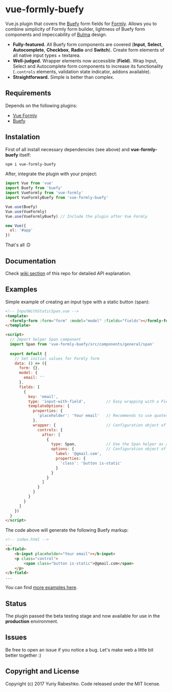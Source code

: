 # vue-formly-buefy
Vue.js plugin that covers the [Buefy](https://buefy.github.io) form fields for [Formly](https://github.com/formly-js/vue-formly). Allows you to combine simplicity of Formly form builder, lightness of Buefy form components and impeccability of [Bulma](http://bulma.io/) design.
- **Fully-featured.** All Buefy form components are covered (**Input**, **Select**, **Autocomplete**, **Checkbox**, **Radio** and **Switch**). Create form elements of all native input types + textarea.
- **Well-judged.** Wrapper elements now accessible (**Field**). Wrap Input, Select and Autocomplete form components to increase its functionality (`.controls` elements, validation state indicator, addons available).
- **Straightforward.** Simple is better than complex.

## Requirements
Depends on the following plugins:
- [Vue Formly](https://github.com/formly-js/vue-formly)
- [Buefy](https://github.com/rafaelpimpa/buefy)

## Instalation
First of all install necessary dependencies (see above) and **vue-formly-buefy** itself:
```bash
npm i vue-formly-buefy
```
After, integrate the plugin with your project:
```javascript
import Vue from 'vue'
import Buefy from 'buefy'
import VueFormly from 'vue-formly'
import VueFormlyBuefy from 'vue-formly-buefy'

Vue.use(Buefy)
Vue.use(VueFormly)
Vue.use(VueFormlyBuefy) // Include the plugin after Vue Formly

new Vue({
  el: '#app'
})
````
That's all :D

## Documentation
Check [wiki section](https://github.com/yarbshk/vue-formly-buefy/wiki) of this repo for detailed API explanation.

## Examples
Simple example of creating an input type with a static button (span):
```html
<!-- InputWithStaticSpan.vue -->
<template>
  <formly-form :form="form" :model="model" :fields="fields"></formly-form>
</template>

<script>
  // Import helper Span component
  import Span from 'vue-formly-buefy/src/components/general/span'
  
  export default {
    // Set initial values for Formly form
    data: () => ({
      form: {},
      model: {
        email: ''
      },
      fields: [
        {
          key: 'email',
          type: 'input-with-field',         // Easy wrapping with a Field component
          templateOptions: {
            properties: {                   
              'placeholder': 'Your email'   // Recommends to use quotes and kebab-case
            },
            wrapper: {                      // Configuration object of the Field component
              controls: {
                after: [
                  {
                    type: Span,             // Use the Span helper as a field control
                    options: {              // Configuration object of the field control
                      label: '@gmail.com',
                      properties: {
                        'class': 'button is-static'
                      }
                    }
                  }
                ]
              }
            }
          }
        }
      ]
    })
  }
</script>
```
The code above will generate the following Buefy markup:
```html
<!-- index.html -->
...
<b-field>
    <b-input placeholder="Your email"></b-input>
    <p class="control">
        <span class="button is-static">@gmail.com</span>
    </p>
</b-field>
...
```
You can find [more examples here](https://github.com/yarbshk/vue-formly-buefy-examples/).

## Status
The plugin passed the beta testing stage and now available for use in the **production** environment.

## Issues
Be free to open an issue if you notice a bug. Let's make web a little bit better together :)

## Copyright and License
Copyright (c) 2017 Yuriy Rabeshko. Code released under the MIT license.
